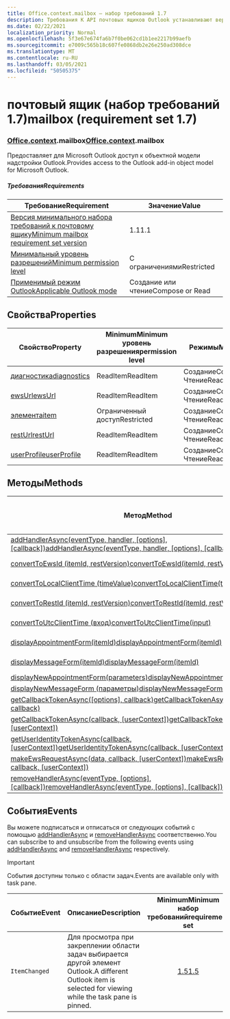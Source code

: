 ```yaml
---
title: Office.context.mailbox — набор требований 1.7
description: Требования К API почтовых ящиков Outlook устанавливают версию 1.7 объектной модели почтовых ящиков.
ms.date: 02/22/2021
localization_priority: Normal
ms.openlocfilehash: 5f3e67e674fa6b7f0be062cd1b1ee2217b99aefb
ms.sourcegitcommit: e7009c565b18c607fe0868db2e26e250ad308dce
ms.translationtype: MT
ms.contentlocale: ru-RU
ms.lasthandoff: 03/05/2021
ms.locfileid: "50505375"
---
```

# <a name="mailbox-requirement-set-17"></a><span data-ttu-id="09d52-103">почтовый ящик (набор требований 1.7)</span><span class="sxs-lookup"><span data-stu-id="09d52-103">mailbox (requirement set 1.7)</span></span>

### <a name="officecontextmailbox"></a><span data-ttu-id="09d52-104">[Office](office.md)[.context](office.context.md).mailbox</span><span class="sxs-lookup"><span data-stu-id="09d52-104">[Office](office.md)[.context](office.context.md).mailbox</span></span>

<span data-ttu-id="09d52-105">Предоставляет для Microsoft Outlook доступ к объектной модели надстройки Outlook.</span><span class="sxs-lookup"><span data-stu-id="09d52-105">Provides access to the Outlook add-in object model for Microsoft Outlook.</span></span>

##### <a name="requirements"></a><span data-ttu-id="09d52-106">Требования</span><span class="sxs-lookup"><span data-stu-id="09d52-106">Requirements</span></span>

|<span data-ttu-id="09d52-107">Требование</span><span class="sxs-lookup"><span data-stu-id="09d52-107">Requirement</span></span>| <span data-ttu-id="09d52-108">Значение</span><span class="sxs-lookup"><span data-stu-id="09d52-108">Value</span></span>|
|---|---|
|[<span data-ttu-id="09d52-109">Версия минимального набора требований к почтовому ящику</span><span class="sxs-lookup"><span data-stu-id="09d52-109">Minimum mailbox requirement set version</span></span>](../../requirement-sets/outlook-api-requirement-sets.md)| <span data-ttu-id="09d52-110">1.1</span><span class="sxs-lookup"><span data-stu-id="09d52-110">1.1</span></span>|
|[<span data-ttu-id="09d52-111">Минимальный уровень разрешений</span><span class="sxs-lookup"><span data-stu-id="09d52-111">Minimum permission level</span></span>](../../../outlook/understanding-outlook-add-in-permissions.md)| <span data-ttu-id="09d52-112">С ограничениями</span><span class="sxs-lookup"><span data-stu-id="09d52-112">Restricted</span></span>|
|[<span data-ttu-id="09d52-113">Применимый режим Outlook</span><span class="sxs-lookup"><span data-stu-id="09d52-113">Applicable Outlook mode</span></span>](../../../outlook/outlook-add-ins-overview.md#extension-points)| <span data-ttu-id="09d52-114">Создание или чтение</span><span class="sxs-lookup"><span data-stu-id="09d52-114">Compose or Read</span></span>|

## <a name="properties"></a><span data-ttu-id="09d52-115">Свойства</span><span class="sxs-lookup"><span data-stu-id="09d52-115">Properties</span></span>

| <span data-ttu-id="09d52-116">Свойство</span><span class="sxs-lookup"><span data-stu-id="09d52-116">Property</span></span> | <span data-ttu-id="09d52-117">Minimum</span><span class="sxs-lookup"><span data-stu-id="09d52-117">Minimum</span></span><br><span data-ttu-id="09d52-118">уровень разрешения</span><span class="sxs-lookup"><span data-stu-id="09d52-118">permission level</span></span> | <span data-ttu-id="09d52-119">Режимы</span><span class="sxs-lookup"><span data-stu-id="09d52-119">Modes</span></span> | <span data-ttu-id="09d52-120">Тип возвращаемых данных</span><span class="sxs-lookup"><span data-stu-id="09d52-120">Return type</span></span> | <span data-ttu-id="09d52-121">Minimum</span><span class="sxs-lookup"><span data-stu-id="09d52-121">Minimum</span></span><br><span data-ttu-id="09d52-122">набор требований</span><span class="sxs-lookup"><span data-stu-id="09d52-122">requirement set</span></span> |
|---|---|---|---|:---:|
| [<span data-ttu-id="09d52-123">диагностика</span><span class="sxs-lookup"><span data-stu-id="09d52-123">diagnostics</span></span>](/javascript/api/outlook/office.mailbox?view=outlook-js-1.7&preserve-view=true#diagnostics) | <span data-ttu-id="09d52-124">ReadItem</span><span class="sxs-lookup"><span data-stu-id="09d52-124">ReadItem</span></span> | <span data-ttu-id="09d52-125">Создание</span><span class="sxs-lookup"><span data-stu-id="09d52-125">Compose</span></span><br><span data-ttu-id="09d52-126">Чтение</span><span class="sxs-lookup"><span data-stu-id="09d52-126">Read</span></span> | [<span data-ttu-id="09d52-127">Diagnostics</span><span class="sxs-lookup"><span data-stu-id="09d52-127">Diagnostics</span></span>](/javascript/api/outlook/office.diagnostics?view=outlook-js-1.7&preserve-view=true) | [<span data-ttu-id="09d52-128">1.1</span><span class="sxs-lookup"><span data-stu-id="09d52-128">1.1</span></span>](../requirement-set-1.1/outlook-requirement-set-1.1.md) |
| [<span data-ttu-id="09d52-129">ewsUrl</span><span class="sxs-lookup"><span data-stu-id="09d52-129">ewsUrl</span></span>](/javascript/api/outlook/office.mailbox?view=outlook-js-1.7&preserve-view=true#ewsurl) | <span data-ttu-id="09d52-130">ReadItem</span><span class="sxs-lookup"><span data-stu-id="09d52-130">ReadItem</span></span> | <span data-ttu-id="09d52-131">Создание</span><span class="sxs-lookup"><span data-stu-id="09d52-131">Compose</span></span><br><span data-ttu-id="09d52-132">Чтение</span><span class="sxs-lookup"><span data-stu-id="09d52-132">Read</span></span> | <span data-ttu-id="09d52-133">String</span><span class="sxs-lookup"><span data-stu-id="09d52-133">String</span></span> | [<span data-ttu-id="09d52-134">1.1</span><span class="sxs-lookup"><span data-stu-id="09d52-134">1.1</span></span>](../requirement-set-1.1/outlook-requirement-set-1.1.md) |
| [<span data-ttu-id="09d52-135">элемента</span><span class="sxs-lookup"><span data-stu-id="09d52-135">item</span></span>](office.context.mailbox.item.md) | <span data-ttu-id="09d52-136">Ограниченный доступ</span><span class="sxs-lookup"><span data-stu-id="09d52-136">Restricted</span></span> | <span data-ttu-id="09d52-137">Создание</span><span class="sxs-lookup"><span data-stu-id="09d52-137">Compose</span></span><br><span data-ttu-id="09d52-138">Чтение</span><span class="sxs-lookup"><span data-stu-id="09d52-138">Read</span></span> | [<span data-ttu-id="09d52-139">Элемент</span><span class="sxs-lookup"><span data-stu-id="09d52-139">Item</span></span>](/javascript/api/outlook/office.item?view=outlook-js-1.7&preserve-view=true) | [<span data-ttu-id="09d52-140">1.1</span><span class="sxs-lookup"><span data-stu-id="09d52-140">1.1</span></span>](../requirement-set-1.1/outlook-requirement-set-1.1.md) |
| [<span data-ttu-id="09d52-141">restUrl</span><span class="sxs-lookup"><span data-stu-id="09d52-141">restUrl</span></span>](/javascript/api/outlook/office.mailbox?view=outlook-js-1.7&preserve-view=true#resturl) | <span data-ttu-id="09d52-142">ReadItem</span><span class="sxs-lookup"><span data-stu-id="09d52-142">ReadItem</span></span> | <span data-ttu-id="09d52-143">Создание</span><span class="sxs-lookup"><span data-stu-id="09d52-143">Compose</span></span><br><span data-ttu-id="09d52-144">Чтение</span><span class="sxs-lookup"><span data-stu-id="09d52-144">Read</span></span> | <span data-ttu-id="09d52-145">String</span><span class="sxs-lookup"><span data-stu-id="09d52-145">String</span></span> | [<span data-ttu-id="09d52-146">1.5</span><span class="sxs-lookup"><span data-stu-id="09d52-146">1.5</span></span>](../requirement-set-1.5/outlook-requirement-set-1.5.md) |
| [<span data-ttu-id="09d52-147">userProfile</span><span class="sxs-lookup"><span data-stu-id="09d52-147">userProfile</span></span>](/javascript/api/outlook/office.mailbox?view=outlook-js-1.7&preserve-view=true#userprofile) | <span data-ttu-id="09d52-148">ReadItem</span><span class="sxs-lookup"><span data-stu-id="09d52-148">ReadItem</span></span> | <span data-ttu-id="09d52-149">Создание</span><span class="sxs-lookup"><span data-stu-id="09d52-149">Compose</span></span><br><span data-ttu-id="09d52-150">Чтение</span><span class="sxs-lookup"><span data-stu-id="09d52-150">Read</span></span> | [<span data-ttu-id="09d52-151">UserProfile</span><span class="sxs-lookup"><span data-stu-id="09d52-151">UserProfile</span></span>](/javascript/api/outlook/office.userprofile?view=outlook-js-1.7&preserve-view=true) | [<span data-ttu-id="09d52-152">1.1</span><span class="sxs-lookup"><span data-stu-id="09d52-152">1.1</span></span>](../requirement-set-1.1/outlook-requirement-set-1.1.md) |

## <a name="methods"></a><span data-ttu-id="09d52-153">Методы</span><span class="sxs-lookup"><span data-stu-id="09d52-153">Methods</span></span>

| <span data-ttu-id="09d52-154">Метод</span><span class="sxs-lookup"><span data-stu-id="09d52-154">Method</span></span> | <span data-ttu-id="09d52-155">Minimum</span><span class="sxs-lookup"><span data-stu-id="09d52-155">Minimum</span></span><br><span data-ttu-id="09d52-156">уровень разрешения</span><span class="sxs-lookup"><span data-stu-id="09d52-156">permission level</span></span> | <span data-ttu-id="09d52-157">Режимы</span><span class="sxs-lookup"><span data-stu-id="09d52-157">Modes</span></span> | <span data-ttu-id="09d52-158">Minimum</span><span class="sxs-lookup"><span data-stu-id="09d52-158">Minimum</span></span><br><span data-ttu-id="09d52-159">набор требований</span><span class="sxs-lookup"><span data-stu-id="09d52-159">requirement set</span></span> |
|---|---|---|:---:|
| <span data-ttu-id="09d52-160">[addHandlerAsync(eventType, handler, [options], [callback])](/javascript/api/outlook/office.mailbox?view=outlook-js-1.7&preserve-view=true#addhandlerasync-eventtype--handler--options--callback-)</span><span class="sxs-lookup"><span data-stu-id="09d52-160">[addHandlerAsync(eventType, handler, [options], [callback])](/javascript/api/outlook/office.mailbox?view=outlook-js-1.7&preserve-view=true#addhandlerasync-eventtype--handler--options--callback-)</span></span> | <span data-ttu-id="09d52-161">ReadItem</span><span class="sxs-lookup"><span data-stu-id="09d52-161">ReadItem</span></span> | <span data-ttu-id="09d52-162">Создание</span><span class="sxs-lookup"><span data-stu-id="09d52-162">Compose</span></span><br><span data-ttu-id="09d52-163">Чтение</span><span class="sxs-lookup"><span data-stu-id="09d52-163">Read</span></span> | [<span data-ttu-id="09d52-164">1.5</span><span class="sxs-lookup"><span data-stu-id="09d52-164">1.5</span></span>](../requirement-set-1.5/outlook-requirement-set-1.5.md) |
| [<span data-ttu-id="09d52-165">convertToEwsId (itemId, restVersion)</span><span class="sxs-lookup"><span data-stu-id="09d52-165">convertToEwsId(itemId, restVersion)</span></span>](/javascript/api/outlook/office.mailbox?view=outlook-js-1.7&preserve-view=true#converttoewsid-itemid--restversion-) | <span data-ttu-id="09d52-166">Restricted</span><span class="sxs-lookup"><span data-stu-id="09d52-166">Restricted</span></span> | <span data-ttu-id="09d52-167">Создание</span><span class="sxs-lookup"><span data-stu-id="09d52-167">Compose</span></span><br><span data-ttu-id="09d52-168">Чтение</span><span class="sxs-lookup"><span data-stu-id="09d52-168">Read</span></span> | [<span data-ttu-id="09d52-169">1.3</span><span class="sxs-lookup"><span data-stu-id="09d52-169">1.3</span></span>](../requirement-set-1.3/outlook-requirement-set-1.3.md) |
| [<span data-ttu-id="09d52-170">convertToLocalClientTime (timeValue)</span><span class="sxs-lookup"><span data-stu-id="09d52-170">convertToLocalClientTime(timeValue)</span></span>](/javascript/api/outlook/office.mailbox?view=outlook-js-1.7&preserve-view=true#converttolocalclienttime-timevalue-) | <span data-ttu-id="09d52-171">ReadItem</span><span class="sxs-lookup"><span data-stu-id="09d52-171">ReadItem</span></span> | <span data-ttu-id="09d52-172">Создание</span><span class="sxs-lookup"><span data-stu-id="09d52-172">Compose</span></span><br><span data-ttu-id="09d52-173">Чтение</span><span class="sxs-lookup"><span data-stu-id="09d52-173">Read</span></span> | [<span data-ttu-id="09d52-174">1.1</span><span class="sxs-lookup"><span data-stu-id="09d52-174">1.1</span></span>](../requirement-set-1.1/outlook-requirement-set-1.1.md) |
| [<span data-ttu-id="09d52-175">convertToRestId (itemId, restVersion)</span><span class="sxs-lookup"><span data-stu-id="09d52-175">convertToRestId(itemId, restVersion)</span></span>](/javascript/api/outlook/office.mailbox?view=outlook-js-1.7&preserve-view=true#converttorestid-itemid--restversion-) | <span data-ttu-id="09d52-176">Restricted</span><span class="sxs-lookup"><span data-stu-id="09d52-176">Restricted</span></span> | <span data-ttu-id="09d52-177">Создание</span><span class="sxs-lookup"><span data-stu-id="09d52-177">Compose</span></span><br><span data-ttu-id="09d52-178">Чтение</span><span class="sxs-lookup"><span data-stu-id="09d52-178">Read</span></span> | [<span data-ttu-id="09d52-179">1.3</span><span class="sxs-lookup"><span data-stu-id="09d52-179">1.3</span></span>](../requirement-set-1.3/outlook-requirement-set-1.3.md) |
| [<span data-ttu-id="09d52-180">convertToUtcClientTime (вход)</span><span class="sxs-lookup"><span data-stu-id="09d52-180">convertToUtcClientTime(input)</span></span>](/javascript/api/outlook/office.mailbox?view=outlook-js-1.7&preserve-view=true#converttoutcclienttime-input-) | <span data-ttu-id="09d52-181">ReadItem</span><span class="sxs-lookup"><span data-stu-id="09d52-181">ReadItem</span></span> | <span data-ttu-id="09d52-182">Создание</span><span class="sxs-lookup"><span data-stu-id="09d52-182">Compose</span></span><br><span data-ttu-id="09d52-183">Чтение</span><span class="sxs-lookup"><span data-stu-id="09d52-183">Read</span></span> | [<span data-ttu-id="09d52-184">1.1</span><span class="sxs-lookup"><span data-stu-id="09d52-184">1.1</span></span>](../requirement-set-1.1/outlook-requirement-set-1.1.md) |
| [<span data-ttu-id="09d52-185">displayAppointmentForm(itemId)</span><span class="sxs-lookup"><span data-stu-id="09d52-185">displayAppointmentForm(itemId)</span></span>](/javascript/api/outlook/office.mailbox?view=outlook-js-1.7&preserve-view=true#displayappointmentform-itemid-) | <span data-ttu-id="09d52-186">ReadItem</span><span class="sxs-lookup"><span data-stu-id="09d52-186">ReadItem</span></span> | <span data-ttu-id="09d52-187">Создание</span><span class="sxs-lookup"><span data-stu-id="09d52-187">Compose</span></span><br><span data-ttu-id="09d52-188">Чтение</span><span class="sxs-lookup"><span data-stu-id="09d52-188">Read</span></span> | [<span data-ttu-id="09d52-189">1.1</span><span class="sxs-lookup"><span data-stu-id="09d52-189">1.1</span></span>](../requirement-set-1.1/outlook-requirement-set-1.1.md) |
| [<span data-ttu-id="09d52-190">displayMessageForm(itemId)</span><span class="sxs-lookup"><span data-stu-id="09d52-190">displayMessageForm(itemId)</span></span>](/javascript/api/outlook/office.mailbox?view=outlook-js-1.7&preserve-view=true#displaymessageform-itemid-) | <span data-ttu-id="09d52-191">ReadItem</span><span class="sxs-lookup"><span data-stu-id="09d52-191">ReadItem</span></span> | <span data-ttu-id="09d52-192">Создание</span><span class="sxs-lookup"><span data-stu-id="09d52-192">Compose</span></span><br><span data-ttu-id="09d52-193">Чтение</span><span class="sxs-lookup"><span data-stu-id="09d52-193">Read</span></span> | [<span data-ttu-id="09d52-194">1.1</span><span class="sxs-lookup"><span data-stu-id="09d52-194">1.1</span></span>](../requirement-set-1.1/outlook-requirement-set-1.1.md) |
| [<span data-ttu-id="09d52-195">displayNewAppointmentForm(parameters)</span><span class="sxs-lookup"><span data-stu-id="09d52-195">displayNewAppointmentForm(parameters)</span></span>](/javascript/api/outlook/office.mailbox?view=outlook-js-1.7&preserve-view=true#displaynewappointmentform-parameters-) | <span data-ttu-id="09d52-196">ReadItem</span><span class="sxs-lookup"><span data-stu-id="09d52-196">ReadItem</span></span> | <span data-ttu-id="09d52-197">Чтение</span><span class="sxs-lookup"><span data-stu-id="09d52-197">Read</span></span> | [<span data-ttu-id="09d52-198">1.1</span><span class="sxs-lookup"><span data-stu-id="09d52-198">1.1</span></span>](../requirement-set-1.1/outlook-requirement-set-1.1.md) |
| [<span data-ttu-id="09d52-199">displayNewMessageForm (параметры)</span><span class="sxs-lookup"><span data-stu-id="09d52-199">displayNewMessageForm(parameters)</span></span>](/javascript/api/outlook/office.mailbox?view=outlook-js-1.7&preserve-view=true#displaynewmessageform-parameters-) | <span data-ttu-id="09d52-200">ReadItem</span><span class="sxs-lookup"><span data-stu-id="09d52-200">ReadItem</span></span> | <span data-ttu-id="09d52-201">Чтение</span><span class="sxs-lookup"><span data-stu-id="09d52-201">Read</span></span> | [<span data-ttu-id="09d52-202">1.6</span><span class="sxs-lookup"><span data-stu-id="09d52-202">1.6</span></span>](../requirement-set-1.6/outlook-requirement-set-1.6.md) |
| <span data-ttu-id="09d52-203">[getCallbackTokenAsync([options], callback)](/javascript/api/outlook/office.mailbox?view=outlook-js-1.7&preserve-view=true#getcallbacktokenasync-options--callback-)</span><span class="sxs-lookup"><span data-stu-id="09d52-203">[getCallbackTokenAsync([options], callback)](/javascript/api/outlook/office.mailbox?view=outlook-js-1.7&preserve-view=true#getcallbacktokenasync-options--callback-)</span></span> | <span data-ttu-id="09d52-204">ReadItem</span><span class="sxs-lookup"><span data-stu-id="09d52-204">ReadItem</span></span> | <span data-ttu-id="09d52-205">Создание</span><span class="sxs-lookup"><span data-stu-id="09d52-205">Compose</span></span><br><span data-ttu-id="09d52-206">Чтение</span><span class="sxs-lookup"><span data-stu-id="09d52-206">Read</span></span> | [<span data-ttu-id="09d52-207">1.5</span><span class="sxs-lookup"><span data-stu-id="09d52-207">1.5</span></span>](../requirement-set-1.5/outlook-requirement-set-1.5.md) |
| <span data-ttu-id="09d52-208">[getCallbackTokenAsync(callback, [userContext])](/javascript/api/outlook/office.mailbox?view=outlook-js-1.7&preserve-view=true#getcallbacktokenasync-callback--usercontext-)</span><span class="sxs-lookup"><span data-stu-id="09d52-208">[getCallbackTokenAsync(callback, [userContext])](/javascript/api/outlook/office.mailbox?view=outlook-js-1.7&preserve-view=true#getcallbacktokenasync-callback--usercontext-)</span></span> | <span data-ttu-id="09d52-209">ReadItem</span><span class="sxs-lookup"><span data-stu-id="09d52-209">ReadItem</span></span> | <span data-ttu-id="09d52-210">Создание</span><span class="sxs-lookup"><span data-stu-id="09d52-210">Compose</span></span><br><span data-ttu-id="09d52-211">Чтение</span><span class="sxs-lookup"><span data-stu-id="09d52-211">Read</span></span> | [<span data-ttu-id="09d52-212">1.3</span><span class="sxs-lookup"><span data-stu-id="09d52-212">1.3</span></span>](../requirement-set-1.3/outlook-requirement-set-1.3.md)<br>[<span data-ttu-id="09d52-213">1.1</span><span class="sxs-lookup"><span data-stu-id="09d52-213">1.1</span></span>](../requirement-set-1.1/outlook-requirement-set-1.1.md) |
| <span data-ttu-id="09d52-214">[getUserIdentityTokenAsync(callback, [userContext])](/javascript/api/outlook/office.mailbox?view=outlook-js-1.7&preserve-view=true#getuseridentitytokenasync-callback--usercontext-)</span><span class="sxs-lookup"><span data-stu-id="09d52-214">[getUserIdentityTokenAsync(callback, [userContext])](/javascript/api/outlook/office.mailbox?view=outlook-js-1.7&preserve-view=true#getuseridentitytokenasync-callback--usercontext-)</span></span> | <span data-ttu-id="09d52-215">ReadItem</span><span class="sxs-lookup"><span data-stu-id="09d52-215">ReadItem</span></span> | <span data-ttu-id="09d52-216">Создание</span><span class="sxs-lookup"><span data-stu-id="09d52-216">Compose</span></span><br><span data-ttu-id="09d52-217">Чтение</span><span class="sxs-lookup"><span data-stu-id="09d52-217">Read</span></span> | [<span data-ttu-id="09d52-218">1.1</span><span class="sxs-lookup"><span data-stu-id="09d52-218">1.1</span></span>](../requirement-set-1.1/outlook-requirement-set-1.1.md) |
| <span data-ttu-id="09d52-219">[makeEwsRequestAsync(data, callback, [userContext])](/javascript/api/outlook/office.mailbox?view=outlook-js-1.7&preserve-view=true#makeewsrequestasync-data--callback--usercontext-)</span><span class="sxs-lookup"><span data-stu-id="09d52-219">[makeEwsRequestAsync(data, callback, [userContext])](/javascript/api/outlook/office.mailbox?view=outlook-js-1.7&preserve-view=true#makeewsrequestasync-data--callback--usercontext-)</span></span> | <span data-ttu-id="09d52-220">ReadWriteMailbox</span><span class="sxs-lookup"><span data-stu-id="09d52-220">ReadWriteMailbox</span></span> | <span data-ttu-id="09d52-221">Создание</span><span class="sxs-lookup"><span data-stu-id="09d52-221">Compose</span></span><br><span data-ttu-id="09d52-222">Чтение</span><span class="sxs-lookup"><span data-stu-id="09d52-222">Read</span></span> | [<span data-ttu-id="09d52-223">1.1</span><span class="sxs-lookup"><span data-stu-id="09d52-223">1.1</span></span>](../requirement-set-1.1/outlook-requirement-set-1.1.md) |
| <span data-ttu-id="09d52-224">[removeHandlerAsync(eventType, [options], [callback])](/javascript/api/outlook/office.mailbox?view=outlook-js-1.7&preserve-view=true#removehandlerasync-eventtype--options--callback-)</span><span class="sxs-lookup"><span data-stu-id="09d52-224">[removeHandlerAsync(eventType, [options], [callback])](/javascript/api/outlook/office.mailbox?view=outlook-js-1.7&preserve-view=true#removehandlerasync-eventtype--options--callback-)</span></span> | <span data-ttu-id="09d52-225">ReadItem</span><span class="sxs-lookup"><span data-stu-id="09d52-225">ReadItem</span></span> | <span data-ttu-id="09d52-226">Создание</span><span class="sxs-lookup"><span data-stu-id="09d52-226">Compose</span></span><br><span data-ttu-id="09d52-227">Чтение</span><span class="sxs-lookup"><span data-stu-id="09d52-227">Read</span></span> | [<span data-ttu-id="09d52-228">1.5</span><span class="sxs-lookup"><span data-stu-id="09d52-228">1.5</span></span>](../requirement-set-1.5/outlook-requirement-set-1.5.md) |

## <a name="events"></a><span data-ttu-id="09d52-229">События</span><span class="sxs-lookup"><span data-stu-id="09d52-229">Events</span></span>

<span data-ttu-id="09d52-230">Вы можете подписаться и отписаться от следующих событий с помощью [addHandlerAsync](/javascript/api/outlook/office.mailbox?view=outlook-js-1.7&preserve-view=true#addhandlerasync-eventtype--handler--options--callback-) и [removeHandlerAsync](/javascript/api/outlook/office.mailbox?view=outlook-js-1.7&preserve-view=true#removehandlerasync-eventtype--options--callback-) соответственно.</span><span class="sxs-lookup"><span data-stu-id="09d52-230">You can subscribe to and unsubscribe from the following events using [addHandlerAsync](/javascript/api/outlook/office.mailbox?view=outlook-js-1.7&preserve-view=true#addhandlerasync-eventtype--handler--options--callback-) and [removeHandlerAsync](/javascript/api/outlook/office.mailbox?view=outlook-js-1.7&preserve-view=true#removehandlerasync-eventtype--options--callback-) respectively.</span></span>

> [!IMPORTANT]
> <span data-ttu-id="09d52-231">События доступны только с области задач.</span><span class="sxs-lookup"><span data-stu-id="09d52-231">Events are available only with task pane.</span></span>

| <span data-ttu-id="09d52-232">Событие</span><span class="sxs-lookup"><span data-stu-id="09d52-232">Event</span></span> | <span data-ttu-id="09d52-233">Описание</span><span class="sxs-lookup"><span data-stu-id="09d52-233">Description</span></span> | <span data-ttu-id="09d52-234">Minimum</span><span class="sxs-lookup"><span data-stu-id="09d52-234">Minimum</span></span><br><span data-ttu-id="09d52-235">набор требований</span><span class="sxs-lookup"><span data-stu-id="09d52-235">requirement set</span></span> |
|---|---|:---:|
|`ItemChanged`| <span data-ttu-id="09d52-236">Для просмотра при закреплении области задач выбирается другой элемент Outlook.</span><span class="sxs-lookup"><span data-stu-id="09d52-236">A different Outlook item is selected for viewing while the task pane is pinned.</span></span> | [<span data-ttu-id="09d52-237">1.5</span><span class="sxs-lookup"><span data-stu-id="09d52-237">1.5</span></span>](../requirement-set-1.5/outlook-requirement-set-1.5.md) |
